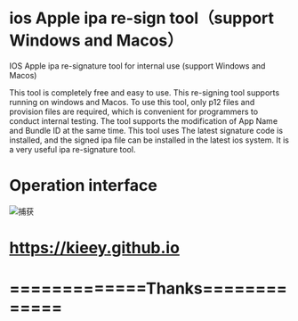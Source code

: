 # ios Apple ipa re-sign tool（support Windows and Macos）
IOS Apple ipa re-signature tool for internal use (support Windows and Macos)

This tool is completely free and easy to use. This re-signing tool supports running on windows and Macos. To use this tool, only p12 files and provision files are required, which is convenient for programmers to conduct internal testing. The tool supports the modification of App Name and Bundle ID at the same time. This tool uses The latest signature code is installed, and the signed ipa file can be installed in the latest ios system. It is a very useful ipa re-signature tool.
# Operation interface
![捕获](https://user-images.githubusercontent.com/117192490/199538821-cbf11ddb-f040-471c-b1a5-aa2a15ea7e36.JPG)
# https://kieey.github.io
#   =============Thanks=============
